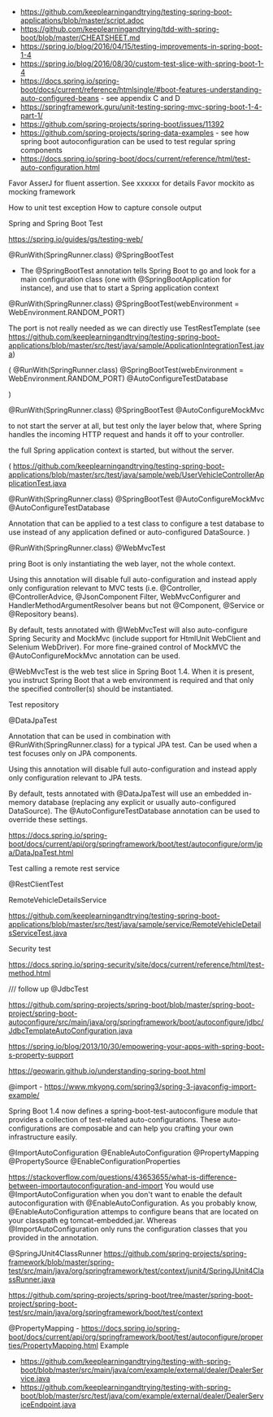 * https://github.com/keeplearningandtrying/testing-spring-boot-applications/blob/master/script.adoc
* https://github.com/keeplearningandtrying/tdd-with-spring-boot/blob/master/CHEATSHEET.md
* https://spring.io/blog/2016/04/15/testing-improvements-in-spring-boot-1-4
* https://spring.io/blog/2016/08/30/custom-test-slice-with-spring-boot-1-4
* https://docs.spring.io/spring-boot/docs/current/reference/htmlsingle/#boot-features-understanding-auto-configured-beans - see appendix C and D
* https://springframework.guru/unit-testing-spring-mvc-spring-boot-1-4-part-1/
* https://github.com/spring-projects/spring-boot/issues/11392
* https://github.com/spring-projects/spring-data-examples - see how spring boot autoconfiguration can be used to test regular spring components
* https://docs.spring.io/spring-boot/docs/current/reference/html/test-auto-configuration.html

Favor AsserJ for fluent assertion. See xxxxxx for details
Favor mockito as mocking framework

How to unit test exception
How to capture console output

Spring and Spring Boot Test


https://spring.io/guides/gs/testing-web/



@RunWith(SpringRunner.class)
@SpringBootTest

* The @SpringBootTest annotation tells Spring Boot to go and look for a main configuration 
class (one with @SpringBootApplication for instance), and use that to start a Spring application context

@RunWith(SpringRunner.class)
@SpringBootTest(webEnvironment = WebEnvironment.RANDOM_PORT)

The port is not really needed as we can directly use TestRestTemplate (see https://github.com/keeplearningandtrying/testing-spring-boot-applications/blob/master/src/test/java/sample/ApplicationIntegrationTest.java)


(
@RunWith(SpringRunner.class)
@SpringBootTest(webEnvironment = WebEnvironment.RANDOM_PORT)
@AutoConfigureTestDatabase



)


@RunWith(SpringRunner.class)
@SpringBootTest
@AutoConfigureMockMvc


to not start the server at all, but test only the layer below that, where Spring 
handles the incoming HTTP request and hands it off to your controller.

the full Spring application context is started, but without the server.


(
https://github.com/keeplearningandtrying/testing-spring-boot-applications/blob/master/src/test/java/sample/web/UserVehicleControllerApplicationTest.java

@RunWith(SpringRunner.class)
@SpringBootTest
@AutoConfigureMockMvc
@AutoConfigureTestDatabase

Annotation that can be applied to a test class to configure a test database to use instead of any application defined or auto-configured DataSource.
)





@RunWith(SpringRunner.class)
@WebMvcTest

pring Boot is only instantiating the web layer, not the whole context. 

Using this annotation will disable full auto-configuration and instead apply 
only configuration relevant to MVC tests (i.e. @Controller, @ControllerAdvice, 
@JsonComponent Filter, WebMvcConfigurer and HandlerMethodArgumentResolver beans 
but not @Component, @Service or @Repository beans).

By default, tests annotated with @WebMvcTest will also auto-configure Spring Security 
and MockMvc (include support for HtmlUnit WebClient and Selenium WebDriver). For more 
fine-grained control of MockMVC the @AutoConfigureMockMvc annotation can be used. 

@WebMvcTest is the web test slice in Spring Boot 1.4. When it is present, you instruct 
Spring Boot that a web environment is required and that only the specified controller(s) 
should be instantiated. 


Test repository

@DataJpaTest

Annotation that can be used in combination with @RunWith(SpringRunner.class) for a typical JPA test. Can be used when a test focuses only on JPA components.

Using this annotation will disable full auto-configuration and instead apply only configuration relevant to JPA tests.

By default, tests annotated with @DataJpaTest will use an embedded in-memory database (replacing any explicit or usually auto-configured DataSource). The @AutoConfigureTestDatabase annotation can be used to override these settings. 

https://docs.spring.io/spring-boot/docs/current/api/org/springframework/boot/test/autoconfigure/orm/jpa/DataJpaTest.html




Test calling a remote rest service

@RestClientTest

RemoteVehicleDetailsService 

https://github.com/keeplearningandtrying/testing-spring-boot-applications/blob/master/src/test/java/sample/service/RemoteVehicleDetailsServiceTest.java




Security test

https://docs.spring.io/spring-security/site/docs/current/reference/html/test-method.html


/// follow up
@JdbcTest

https://github.com/spring-projects/spring-boot/blob/master/spring-boot-project/spring-boot-autoconfigure/src/main/java/org/springframework/boot/autoconfigure/jdbc/JdbcTemplateAutoConfiguration.java

https://spring.io/blog/2013/10/30/empowering-your-apps-with-spring-boot-s-property-support

https://geowarin.github.io/understanding-spring-boot.html

@import - https://www.mkyong.com/spring3/spring-3-javaconfig-import-example/


Spring Boot 1.4 now defines a spring-boot-test-autoconfigure module that provides a collection of 
test-related auto-configurations. These auto-configurations are composable and can help you crafting 
your own infrastructure easily. 

@ImportAutoConfiguration
@EnableAutoConfiguration
@PropertyMapping
@PropertySource
@EnableConfigurationProperties

https://stackoverflow.com/questions/43653655/what-is-difference-between-importautoconfiguration-and-import
You would use @ImportAutoConfiguration when you don't want to enable the default autoconfiguration with @EnableAutoConfiguration. As you probably know, @EnableAutoConfiguration attemps to configure beans that are located on your classpath eg tomcat-embedded.jar. Whereas @ImportAutoConfiguration only runs the configuration classes that you provided in the annotation.

@SpringJUnit4ClassRunner 
https://github.com/spring-projects/spring-framework/blob/master/spring-test/src/main/java/org/springframework/test/context/junit4/SpringJUnit4ClassRunner.java

https://github.com/spring-projects/spring-boot/tree/master/spring-boot-project/spring-boot-test/src/main/java/org/springframework/boot/test/context


@PropertyMapping - https://docs.spring.io/spring-boot/docs/current/api/org/springframework/boot/test/autoconfigure/properties/PropertyMapping.html
Example 
 * https://github.com/keeplearningandtrying/testing-with-spring-boot/blob/master/src/main/java/com/example/external/dealer/DealerService.java
 * https://github.com/keeplearningandtrying/testing-with-spring-boot/blob/master/src/test/java/com/example/external/dealer/DealerServiceEndpoint.java





